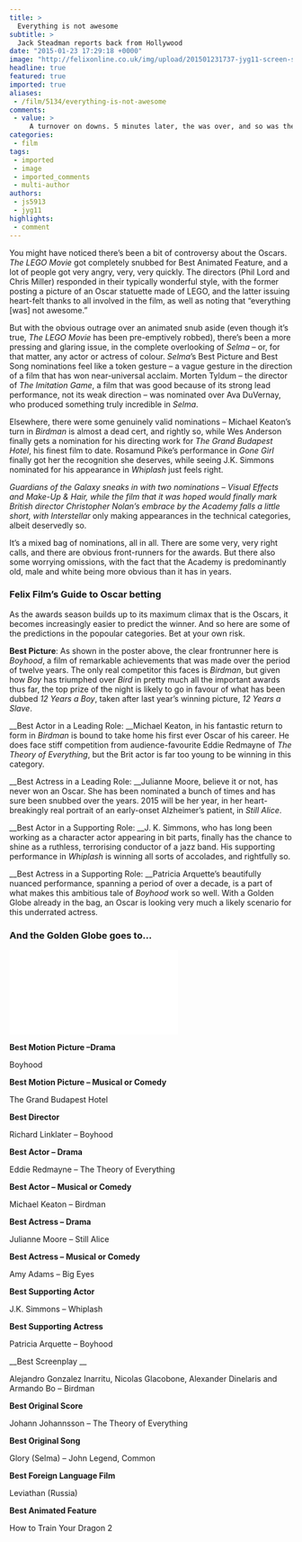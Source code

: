 ```yaml
---
title: >
  Everything is not awesome
subtitle: >
  Jack Steadman reports back from Hollywood
date: "2015-01-23 17:29:18 +0000"
image: "http://felixonline.co.uk/img/upload/201501231737-jyg11-screen-shot-2015-01-23-at-17.36.40.png"
headline: true
featured: true
imported: true
aliases:
 - /film/5134/everything-is-not-awesome
comments:
 - value: >
     A turnover on downs. 5 minutes later, the was over, and so was the summer season for New england. By analyzing how an individual behaves, you might be (in theory) able to calculate their future actions. <br>crÃ©dits fut rapidement http://creditsfut.com/,Whoa, this is a important web page.| <br>cs go skins gambling http://postboard.net/event/2006,I like checking your website. Thank you!| <br>nba 2k16 mt database http://madden15coins.freeblog.biz/?p=158,thank so a lota lot for your site it helps a whole lot <br>nba 2k17 vc http://animal.name/blogs/post/46811#sthash.Mhpwmjir.ka4WaqAq.dpbs,I love the info on your site. Thanks a lot!. <br>nfl 17 news http://www.churchofchains.com/blogs/post/1043
categories:
 - film
tags:
 - imported
 - image
 - imported_comments
 - multi-author
authors:
 - js5913
 - jyg11
highlights:
 - comment
---
```


You might have noticed there’s been a bit of controversy about the Oscars. _The LEGO Movie_ got completely snubbed for Best Animated Feature, and a lot of people got very angry, very, very quickly. The directors (Phil Lord and Chris Miller) responded in their typically wonderful style, with the former posting a picture of an Oscar statuette made of LEGO, and the latter issuing heart-felt thanks to all involved in the film, as well as noting that “everything [was] not awesome.”

But with the obvious outrage over an animated snub aside (even though it’s true, _The LEGO Movie_ has been pre-emptively robbed), there’s been a more pressing and glaring issue, in the complete overlooking of _Selma_ – or, for that matter, any actor or actress of colour. _Selma_’s Best Picture and Best Song nominations feel like a token gesture – a vague gesture in the direction of a film that has won near-universal acclaim. Morten Tyldum – the director of _The Imitation Game_, a film that was good because of its strong lead performance, not its weak direction – was nominated over Ava DuVernay, who produced something truly incredible in _Selma_.

Elsewhere, there were some genuinely valid nominations – Michael Keaton’s turn in _Birdman_ is almost a dead cert, and rightly so, while Wes Anderson finally gets a nomination for his directing work for _The Grand Budapest Hotel_, his finest film to date. Rosamund Pike’s performance in _Gone Girl_ finally got her the recognition she deserves, while seeing J.K. Simmons nominated for his appearance in _Whiplash_ just feels right.

_Guardians of the Galaxy _sneaks in with two nominations – Visual Effects and Make-Up & Hair, while the film that it was hoped would finally mark British director Christopher Nolan’s embrace by the Academy falls a little short, with_ Interstellar_ only making appearances in the technical categories, albeit deservedly so.

It’s a mixed bag of nominations, all in all. There are some very, very right calls, and there are obvious front-runners for the awards. But there also some worrying omissions, with the fact that the Academy is predominantly old, male and white being more obvious than it has in years.

### __Felix Film’s Guide to Oscar betting__

As the awards season builds up to its maximum climax that is the Oscars, it becomes increasingly easier to predict the winner. And so here are some of the predictions in the popoular categories. Bet at your own risk.

__Best Picture__: As shown in the poster above, the clear frontrunner here is _Boyhood_, a film of remarkable achievements that was made over the period of twelve years. The only real competitor this faces is _Birdman_, but given how _Boy_ has triumphed over _Bird_ in pretty much all the important awards thus far, the top prize of the night is likely to go in favour of what has been dubbed _12 Years a Boy_, taken after last year’s winning picture, _12 Years a Slave_.

__Best Actor in a Leading Role: __Michael Keaton, in his fantastic return to form in _Birdman_ is bound to take home his first ever Oscar of his career. He does face stiff competition from audience-favourite Eddie Redmayne of _The Theory of Everything_, but the Brit actor is far too young to be winning in this category.

__Best Actress in a Leading Role: __Julianne Moore, believe it or not, has never won an Oscar. She has been nominated a bunch of times and has sure been snubbed over the years. 2015 will be her year, in her heart-breakingly real portrait of an early-onset Alzheimer’s patient, in _Still Alice_.

__Best Actor in a Supporting Role: __J. K. Simmons, who has long been working as a character actor appearing in bit parts, finally has the chance to shine as a ruthless, terrorising conductor of a jazz band. His supporting performance in _Whiplash_ is winning all sorts of accolades, and rightfully so.

__Best Actress in a Supporting Role: __Patricia Arquette’s beautifully nuanced performance, spanning a period of over a decade, is a part of what makes this ambitious tale of _Boyhood_ work so well. With a Golden Globe already in the bag, an Oscar is looking very much a likely scenario for this underrated actress.

### __And the Golden Globe goes to...__

![Screen Shot 2015-01-23 at 17.34.11.png](../inc/timthumb.php?src=/img/upload/201501231734-jyg11-screen-shot-2015-01-23-at-17.34.11.png&w=460px&zc=1&a=t)

__Best Motion Picture –Drama__

Boyhood

__Best Motion Picture – Musical or Comedy__

The Grand Budapest Hotel

__Best Director__

Richard Linklater – Boyhood

__Best Actor – Drama__

Eddie Redmayne – The Theory of Everything

__Best Actor – Musical or Comedy__

Michael Keaton – Birdman

__Best Actress – Drama__

Julianne Moore – Still Alice

__Best Actress – Musical or Comedy__

Amy Adams – Big Eyes

__Best Supporting Actor__

J.K. Simmons – Whiplash

__Best Supporting Actress__

Patricia Arquette – Boyhood

__Best Screenplay __

Alejandro Gonzalez Inarritu, Nicolas Glacobone, Alexander Dinelaris and Armando Bo – Birdman

__Best Original Score__

Johann Johannsson – The Theory of Everything

__Best Original Song__

Glory (Selma) – John Legend, Common

__Best Foreign Language Film__

Leviathan (Russia)

__Best Animated Feature__

How to Train Your Dragon 2
